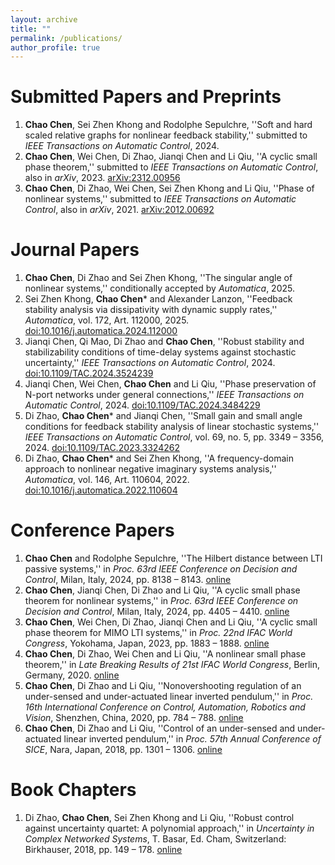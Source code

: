 ```yaml
---
layout: archive
title: ""
permalink: /publications/
author_profile: true
---
```


Submitted Papers and Preprints
======
1. **Chao Chen**, Sei Zhen Khong and Rodolphe Sepulchre, ''Soft and hard scaled relative graphs for nonlinear feedback stability,'' submitted to *IEEE Transactions on Automatic Control*, 2024.
2. **Chao Chen**, Wei Chen, Di Zhao, Jianqi Chen and Li Qiu, ''A cyclic small phase theorem,'' submitted to *IEEE Transactions on Automatic Control*, also in *arXiv*, 2023. [arXiv:2312.00956](https://arxiv.org/abs/2312.00956)
3. **Chao Chen**, Di Zhao, Wei Chen, Sei Zhen Khong and Li Qiu, ''Phase of nonlinear systems,'' submitted to *IEEE Transactions on Automatic Control*, also in *arXiv*, 2021. [arXiv:2012.00692](https://arxiv.org/abs/2012.00692)

Journal Papers
======
1. **Chao Chen**, Di Zhao and Sei Zhen Khong, ''The singular angle of nonlinear systems,'' conditionally accepted by *Automatica*, 2025.
2. Sei Zhen Khong, **Chao Chen*** and Alexander Lanzon, ''Feedback stability analysis via dissipativity with dynamic supply rates,'' *Automatica*, vol. 172, Art. 112000, 2025. [doi:10.1016/j.automatica.2024.112000](https://doi.org/10.1016/j.automatica.2024.112000)
3. Jianqi Chen, Qi Mao, Di Zhao and **Chao Chen**, ''Robust stability and stabilizability conditions of time-delay systems against stochastic uncertainty,'' *IEEE Transactions on Automatic Control*, 2024. [doi:10.1109/TAC.2024.3524239](https://doi.org/10.1109/TAC.2024.3524239)
4. Jianqi Chen, Wei Chen, **Chao Chen** and Li Qiu, ''Phase preservation of N-port networks under general connections,'' *IEEE Transactions on Automatic Control*, 2024. [doi:10.1109/TAC.2024.3484229](https://doi.org/10.1109/TAC.2024.3484229)
5. Di Zhao,  **Chao Chen*** and Jianqi Chen, ''Small gain and small angle conditions for feedback stability analysis of linear stochastic systems,'' *IEEE Transactions on Automatic Control*, vol. 69, no. 5, pp. 3349 – 3356, 2024. [doi:10.1109/TAC.2023.3324262](https://doi.org/10.1109/TAC.2023.3324262)
6. Di Zhao, **Chao Chen*** and Sei Zhen Khong, ''A frequency-domain approach to nonlinear negative imaginary systems analysis,'' *Automatica*, vol. 146, Art. 110604, 2022. [doi:10.1016/j.automatica.2022.110604](https://doi.org/10.1016/j.automatica.2022.110604)


Conference Papers
======
1. **Chao Chen** and Rodolphe Sepulchre, ''The Hilbert distance between LTI passive systems,'' in *Proc. 63rd IEEE Conference on Decision and Control*, Milan, Italy, 2024, pp. 8138 – 8143. [online](https://doi.org/10.1109/CDC56724.2024.10886704)
2. **Chao Chen**, Jianqi Chen, Di Zhao and Li Qiu, ''A cyclic small phase theorem for nonlinear systems,'' in *Proc. 63rd IEEE Conference on Decision and Control*, Milan, Italy, 2024, pp. 4405 – 4410. [online](https://doi.org/10.1109/CDC56724.2024.10886542)
3. **Chao Chen**, Wei Chen, Di Zhao, Jianqi Chen and Li Qiu, ''A cyclic small phase theorem for MIMO LTI systems,'' in *Proc. 22nd IFAC World Congress*, Yokohama, Japan, 2023, pp. 1883 – 1888. [online](https://doi.org/10.1016/j.ifacol.2023.10.1906)
4. **Chao Chen**, Di Zhao, Wei Chen and Li Qiu, ''A nonlinear small phase theorem,'' in *Late Breaking Results of 21st IFAC World Congress*, Berlin, Germany, 2020. [online](https://ifatwww.et.uni-magdeburg.de/ifac2020/media/pdfs/4488.pdf)
5. **Chao Chen**, Di Zhao and Li Qiu, ''Nonovershooting regulation of an under-sensed and under-actuated linear inverted pendulum,'' in *Proc. 16th International Conference on Control, Automation, Robotics and Vision*, Shenzhen, China, 2020, pp. 784 – 788. [online](https://doi.org/10.1109/ICARCV50220.2020.9305461)
6. **Chao Chen**, Di Zhao and Li Qiu, ''Control of an under-sensed and under-actuated linear inverted pendulum,'' in *Proc. 57th Annual Conference of SICE*, Nara, Japan, 2018, pp. 1301 – 1306. [online](https://doi.org/10.23919/SICE.2018.8492573)

Book Chapters
======
1. Di Zhao, **Chao Chen**, Sei Zhen Khong and Li Qiu, ''Robust control against uncertainty quartet: A polynomial approach,'' in *Uncertainty in Complex Networked Systems*, T. Basar, Ed. Cham, Switzerland: Birkhauser, 2018, pp. 149 – 178. [online](https://doi.org/10.1007/978-3-030-04630-9_4)
